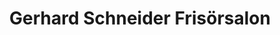 ---
title: "Gerhard Schneider Frisörsalon"
url: /bietigheim-bissingen/gerhard-schneider-frisoersalon/
shop: Friseur
---